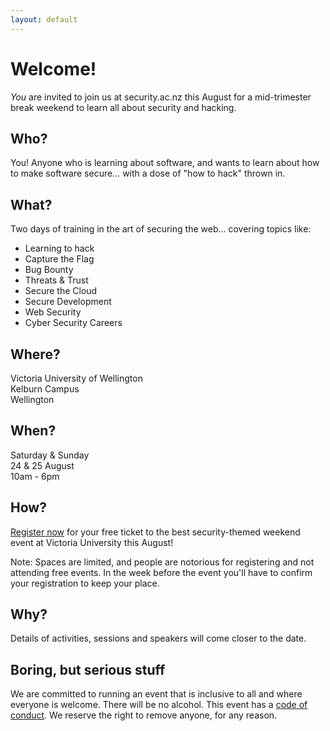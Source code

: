 ```yaml
---
layout: default
---
```


# Welcome!

_You_ are invited to join us at security.ac.nz this August for a
mid-trimester break weekend to learn all about security and hacking.

## Who?

You! Anyone who is learning about software, and wants to learn about
how to make software secure... with a dose of "how to hack" thrown in.

## What?

Two days of training in the art of securing the web... covering topics
like:

- Learning to hack
- Capture the Flag
- Bug Bounty
- Threats & Trust
- Secure the Cloud
- Secure Development
- Web Security
- Cyber Security Careers

## Where?

Victoria University of Wellington  
Kelburn Campus  
Wellington

## When?

Saturday & Sunday  
24 & 25 August  
10am - 6pm

## How?

[Register now](https://security.ac.nz) for your free ticket to the
best security-themed weekend event at Victoria University this August!

Note: Spaces are limited, and people are notorious for registering and not attending free
events. In the week before the event you'll have to confirm your
registration to keep your place.

## Why?

Details of activities, sessions and speakers will come closer to the
date.

## Boring, but serious stuff

We are committed to running an event that is inclusive to all and
where everyone is welcome. There will be no alcohol.
This event has a [code of conduct](Conduct). We reserve the right to
remove anyone, for any reason.
